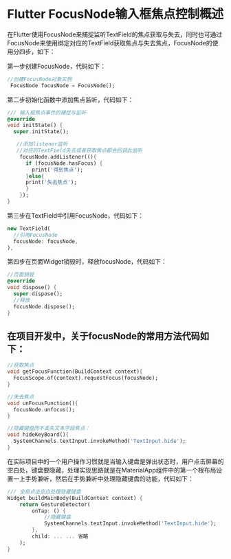 # Flutter FocusNode输入框焦点控制概述

在Flutter使用FocusNode来捕捉监听TextField的焦点获取与失去，同时也可通过FocusNode来使用绑定对应的TextField获取焦点与失去焦点，FocusNode的使用分四步，如下：

第一步创建FocusNode，代码如下：

```dart
//创建FocusNode对象实例
 FocusNode focusNode = FocusNode();
```



第二步初始化函数中添加焦点监听，代码如下：

```dart
/// 输入框焦点事件的捕捉与监听
@override
void initState() {
  super.initState();

   //添加listener监听
   //对应的TextField失去或者获取焦点都会回调此监听
    focusNode.addListener((){
      if (focusNode.hasFocus) {
        print('得到焦点');
      }else{
      print('失去焦点');
      }
    });
}
```



第三步在TextField中引用FocusNode，代码如下：

```dart
new TextField(
  //引用FocusNode
  focusNode: focusNode,
),
```



第四步在页面Widget销毁时，释放focusNode，代码如下：

```dart
//页面销毁
@override
void dispose() {
  super.dispose();
  //释放
  focusNode.dispose();
}
```



## 在项目开发中，关于focusNode的常用方法代码如下：

```dart
//获取焦点
void getFocusFunction(BuildContext context){
  FocusScope.of(context).requestFocus(focusNode);
}

//失去焦点
void unFocusFunction(){
  focusNode.unfocus();
}

//隐藏键盘而不丢失文本字段焦点：
void hideKeyBoard(){
  SystemChannels.textInput.invokeMethod('TextInput.hide');
}
```



在实际项目中的一个用户操作习惯就是当输入键盘是弹出状态时，用户点击屏幕的空白处，键盘要隐藏，处理实现思路就是在MaterialApp组件中的第一个根布局设置一上手势兼听，然后在手势兼听中处理隐藏键盘的功能，代码如下：

```dart
/// 全局点击空白处理隐藏键盘
Widget buildMainBody(BuildContext context) {
    return GestureDetector(
        onTap: () {
            //隐藏键盘
            SystemChannels.textInput.invokeMethod('TextInput.hide');
        },
        child: ... ... 省略
    );
}
```

